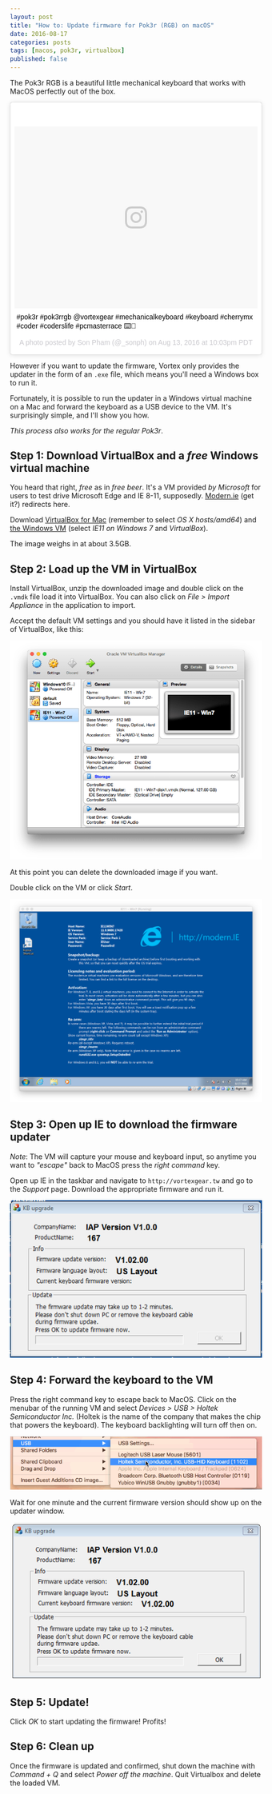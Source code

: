 ```yaml
---
layout: post
title: "How to: Update firmware for Pok3r (RGB) on macOS"
date: 2016-08-17
categories: posts
tags: [macos, pok3r, virtualbox]
published: false
---
```


The Pok3r RGB is a beautiful little mechanical keyboard that works with MacOS
perfectly out of the box.

<blockquote class="instagram-media" data-instgrm-captioned data-instgrm-version="7" style=" background:#FFF; border:0; border-radius:3px; box-shadow:0 0 1px 0 rgba(0,0,0,0.5),0 1px 10px 0 rgba(0,0,0,0.15); margin: 1px; max-width:658px; padding:0; width:99.375%; width:-webkit-calc(100% - 2px); width:calc(100% - 2px);"><div style="padding:8px;"> <div style=" background:#F8F8F8; line-height:0; margin-top:40px; padding:37.4074074074% 0; text-align:center; width:100%;"> <div style=" background:url(data:image/png;base64,iVBORw0KGgoAAAANSUhEUgAAACwAAAAsCAMAAAApWqozAAAABGdBTUEAALGPC/xhBQAAAAFzUkdCAK7OHOkAAAAMUExURczMzPf399fX1+bm5mzY9AMAAADiSURBVDjLvZXbEsMgCES5/P8/t9FuRVCRmU73JWlzosgSIIZURCjo/ad+EQJJB4Hv8BFt+IDpQoCx1wjOSBFhh2XssxEIYn3ulI/6MNReE07UIWJEv8UEOWDS88LY97kqyTliJKKtuYBbruAyVh5wOHiXmpi5we58Ek028czwyuQdLKPG1Bkb4NnM+VeAnfHqn1k4+GPT6uGQcvu2h2OVuIf/gWUFyy8OWEpdyZSa3aVCqpVoVvzZZ2VTnn2wU8qzVjDDetO90GSy9mVLqtgYSy231MxrY6I2gGqjrTY0L8fxCxfCBbhWrsYYAAAAAElFTkSuQmCC); display:block; height:44px; margin:0 auto -44px; position:relative; top:-22px; width:44px;"></div></div> <p style=" margin:8px 0 0 0; padding:0 4px;"> <a href="https://www.instagram.com/p/BJE6JyEhRBT/" style=" color:#000; font-family:Arial,sans-serif; font-size:14px; font-style:normal; font-weight:normal; line-height:17px; text-decoration:none; word-wrap:break-word;" target="_blank"><!--_-->#pok3r #pok3rrgb @vortexgear #mechanicalkeyboard #keyboard #cherrymx #coder #coderslife #pcmasterrace ⌨️🙌</a></p> <p style=" color:#c9c8cd; font-family:Arial,sans-serif; font-size:14px; line-height:17px; margin-bottom:0; margin-top:8px; overflow:hidden; padding:8px 0 7px; text-align:center; text-overflow:ellipsis; white-space:nowrap;">A photo posted by Son Pham (@_sonph) on <time style=" font-family:Arial,sans-serif; font-size:14px; line-height:17px;" datetime="2016-08-14T05:03:54+00:00">Aug 13, 2016 at 10:03pm PDT</time></p></div></blockquote>
<script async defer src="//platform.instagram.com/en_US/embeds.js"></script>

<p></p>

However if you want to update the firmware, Vortex only provides
the updater in the form of an `.exe` file, which means you'll need a Windows box
to run it.

Fortunately, it is possible to run the updater in a Windows virtual machine on
a Mac and forward the keyboard as a USB device to the VM. It's surprisingly
simple, and I'll show you how.

_This process also works for the regular Pok3r_.

## Step 1: Download VirtualBox and a _free_ Windows virtual machine
You heard that right, _free_ as in _free beer_. It's a VM provided _by
Microsoft_ for users to test drive Microsoft Edge and IE 8-11, supposedly.
[Modern.ie](http://modern.ie) (get it?) redirects here.

Download [VirtualBox for Mac](https://www.virtualbox.org/wiki/Downloads)
(remember to select _OS X hosts/amd64_) and
[the Windows VM](https://developer.microsoft.com/en-us/microsoft-edge/tools/vms/)
(select _IE11 on Windows 7_ and _VirtualBox_).

The image weighs in at about 3.5GB.

## Step 2: Load up the VM in VirtualBox
Install VirtualBox, unzip the downloaded image and double click on the
`.vmdk` file load it into VirtualBox. You can also click on
_File > Import Appliance_ in the application to import.

Accept the default VM settings and you should have it listed in the sidebar
of VirtualBox, like this:

<img class="no-shadow" alt="pok3r-macos-virtualbox" src="/assets/images/pok3r-macos-virtualbox.png">

At this point you can delete the downloaded image if you want.

Double click on the VM or click _Start_.

<img class="no-shadow" alt="pok3r-macos-virtualbox-vm" src="/assets/images/pok3r-macos-virtualbox-vm.png">

## Step 3: Open up IE to download the firmware updater
_Note_: The VM will capture your mouse and keyboard input, so anytime you want
to _"escape"_ back to MacOS press the _right command_ key.

Open up IE in the taskbar and navigate to `http://vortexgear.tw` and go to the
_Support_ page. Download the appropriate firmware and run it.

![pok3r-macos-updater](/assets/images/pok3r-macos-updater.png)

## Step 4: Forward the keyboard to the VM
Press the right command key to escape back to MacOS. Click on the menubar of
the running VM and select _Devices > USB > Holtek Semiconductor Inc._ (Holtek
is the name of the company that makes the chip that powers the keyboard). The
keyboard backlighting will turn off then on.

![pok3r-macos-virtualbox-devices](/assets/images/pok3r-macos-virtualbox-devices.png)

Wait for one minute and the current firmware version should show up on the
updater window.

![pok3r-macos-updater-current](/assets/images/pok3r-macos-updater-current.png)

## Step 5: Update!
Click _OK_ to start updating the firmware! Profits!

## Step 6: Clean up
Once the firmware is updated and confirmed, shut down the machine with
_Command + Q_ and select _Power off the machine_. Quit Virtualbox and delete
the loaded VM.
